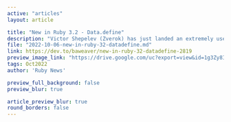 ```yaml
---
active: "articles"
layout: article

title: "New in Ruby 3.2 - Data.define"
description: "Victor Shepelev (Zverok) has just landed an extremely useful feature in Ruby, Data.define. What is it and what does it do? The author is going to take a look into."
file: "2022-10-06-new-in-ruby-32-datadefine.md"
link: https://dev.to/baweaver/new-in-ruby-32-datadefine-2819
preview_image_link: "https://drive.google.com/uc?export=view&id=1g3Zy8I2-MtZDuunYLzOnoU0Pe7BzL1yG"
tags: Oct2022
author: 'Ruby News'

preview_full_background: false
preview_blur: true

article_preview_blur: true
round_borders: false
---
```


